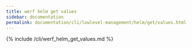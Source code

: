 ```yaml
---
title: werf helm get values
sidebar: documentation
permalink: documentation/cli/lowlevel-management/helm/get/values.html
---
```


{% include /cli/werf_helm_get_values.md %}
